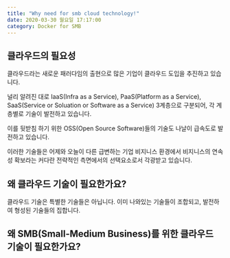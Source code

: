 ```yaml
---
title: "Why need for smb cloud technology!"
date: 2020-03-30 월요일 17:17:00
category: Docker for SMB
---
```


## 클라우드의 필요성

클라우드라는 새로운 패러다임의 출현으로 많은 기업이 클라우드 도입을 추진하고 있습니다.

널리 알려진 대로 IaaS(Infra as a Service), PaaS(Platform as a Service), SaaS(Service or Soluation or Software as a Service) 3계층으로 구분되어, 각 계층별로 기술이 발전하고 있습니다.

이를 뒷받침 하기 위한 OSS(Open Source Software)들의 기술도 나날이 급속도로 발전하고 있습니다.

이러한 기술들은 어제와 오늘이 다른 급변하는 기업 비지니스 환경에서 비지니스의 연속성 확보라는 커다란 전략적인 측면에서의 선택요소로서 각광받고 있습니다. 


## 왜 클라우드 기술이 필요한가요?

클라우드 기술은 특별한 기술들은 아닙니다. 
이미 나와있는 기술들이 조합되고, 발전하여 형성된 기술들의 집합니다.



## 왜 SMB(Small-Medium Business)를 위한 클라우드 기술이 필요한가요?
